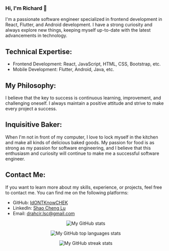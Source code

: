 ### Hi, I'm Richard 🍞

<p>I'm a passionate software engineer specialized in frontend development in React, Flutter, and Android development. I have a strong curiosity and always explore new things, keeping myself up-to-date with the latest advancements in technology.</p>

<h2>Technical Expertise:</h2>
    <ul>
        <li>Frontend Development: React, JavaScript, HTML, CSS, Bootstrap, etc.</li>
        <li>Mobile Development: Flutter, Android, Java, etc.</li>
    </ul>

<h2>My Philosophy:</h2>
<p>I believe that the key to success is continuous learning, improvement, and challenging oneself. I always maintain a positive attitude and strive to make every project a success.</p>

<h2>Inquisitive Baker:</h2>
<p>When I'm not in front of my computer, I love to lock myself in the kitchen and make all kinds of delicious baked goods. My passion for food is as strong as my passion for software engineering, and I believe that this enthusiasm and curiosity will continue to make me a successful software engineer.</p>

<h2>Contact Me:</h2>
<p>If you want to learn more about my skills, experience, or projects, feel free to contact me. You can find me on the following platforms:</p>
    <ul>
        <li>GitHub: <a href="https://github.com/IdONTKnowCHEK">IdONTKnowCHEK</a></li>
        <li>LinkedIn: <a href="https://www.linkedin.com/in/resultcheng/">Shao Cheng Lu</a></li>
        <li>Email: <a href="mailto:drahcir.lsc@gmail.com">drahcir.lsc@gmail.com</a></li>
    </ul>
<p align="center"><img alt="My GitHub stats" src="https://github-readme-stats-steel-omega.vercel.app/api?username=IdONTKnowCHEK&show_icons=true&include_all_commits=true&count_private=true&cache_seconds=1800&icon_color=2d77dc&title_color=2d77dc&text_color=ffffff&bg_color=0d1117&hide_border=true" /></p>
<p align="center"><img alt="My GitHub top languages stats" src="https://github-readme-stats-steel-omega.vercel.app/api/top-langs/?username=IdONTKnowCHEK&layout=compact&icon_color=2d77dc&title_color=2d77dc&text_color=ffffff&bg_color=0d1117&hide_border=true" /></p>
<p align="center"><img alt="My GitHub streak stats" src="https://streak-stats.demolab.com/?user=IdONTKnowCHEK&background=0d1117&currStreakNum=ffffff&sideNums=ffffff&currStreakLabel=ffffff&sideLabels=ffffff&dates=ffffff&fire=2d77dc&ring=2d77dc&locale=en&type=svg&hide_border=true" /></p>

<!--
**IdONTKnowCHEK/IdONTKnowCHEK** is a ✨ _special_ ✨ repository because its `README.md` (this file) appears on your GitHub profile.

Here are some ideas to get you started:

- 🔭 I’m currently working on ...
- 🌱 I’m currently learning ...
- 👯 I’m looking to collaborate on ...
- 🤔 I’m looking for help with ...
- 💬 Ask me about ...
- 📫 How to reach me: ...
- 😄 Pronouns: ...
- ⚡ Fun fact: ...
-->
